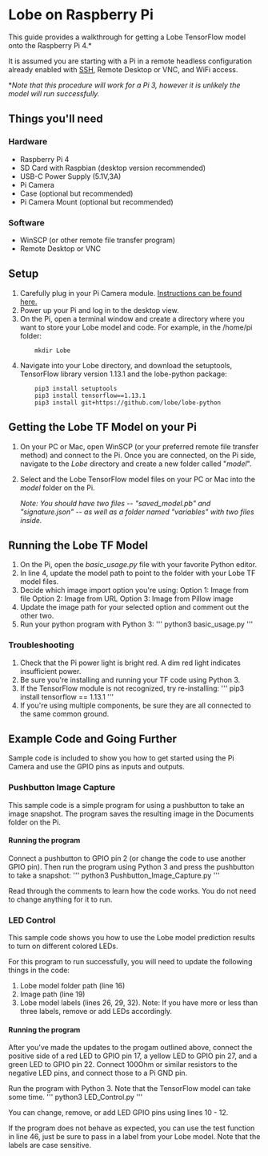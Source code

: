 # Lobe on Raspberry Pi

This guide provides a walkthrough for getting a Lobe TensorFlow model onto the Raspberry Pi 4.*  

It is assumed you are starting with a Pi in a remote headless configuration already enabled with [SSH](https://www.raspberrypi.org/documentation/remote-access/ssh/), Remote Desktop or VNC, and WiFi access.

**Note that this procedure will work for a Pi 3, however it is unlikely the model will run successfully.*

## Things you'll need
### Hardware
* Raspberry Pi 4 
* SD Card with Raspbian (desktop version recommended)
* USB-C Power Supply (5.1V,3A)
* Pi Camera 
* Case (optional but recommended)
* Pi Camera Mount (optional but recommended)

### Software
* WinSCP (or other remote file transfer program)
* Remote Desktop or VNC

## Setup
1. Carefully plug in your Pi Camera module. [Instructions can be found here.](https://projects.raspberrypi.org/en/projects/getting-started-with-picamera/2) 
2. Power up your Pi and log in to the desktop view.
3. On the Pi, open a terminal window and create a directory where you want to store your Lobe model and code. For example, in the /home/pi folder:
    ```
        mkdir Lobe
    ```
4. Navigate into your Lobe directory, and download the setuptools, TensorFlow library version 1.13.1 and the lobe-python package:
    ```
        pip3 install setuptools
        pip3 install tensorflow==1.13.1
        pip3 install git+https://github.com/lobe/lobe-python
    ```

## Getting the Lobe TF Model on your Pi
1. On your PC or Mac, open WinSCP (or your preferred remote file transfer method) and connect to the Pi. Once you are connected, on the Pi side, navigate to the *Lobe* directory and create a new folder called "*model*".
2. Select and the Lobe TensorFlow model files on your PC or Mac into the *model* folder on the Pi.
    
    *Note: You should have two files -- "saved_model.pb" and "signature.json" -- as well as a folder named "variables" with two files inside.*

## Running the Lobe TF Model
1. On the Pi, open the *basic_usage.py* file with your favorite Python editor.
2. In line 4, update the model path to point to the folder with your Lobe TF model files.
3. Decide which image import option you're using: 
    Option 1: Image from file
    Option 2: Image from URL
    Option 3: Image from Pillow image
4. Update the image path for your selected option and comment out the other two.
5. Run your python program with Python 3:
    '''
    python3 basic_usage.py
    ''' 

### Troubleshooting
1. Check that the Pi power light is bright red. A dim red light indicates insufficient power.
2. Be sure you're installing and running your TF code using Python 3.
3. If the TensorFlow module is not recognized, try re-installing:
    ''' 
        pip3 install tensorflow == 1.13.1
    '''
4. If you're using multiple components, be sure they are all connected to the same common ground.

## Example Code and Going Further
Sample code is included to show you how to get started using the Pi Camera and use the GPIO pins as inputs and outputs.

### Pushbutton Image Capture
This sample code is a simple program for using a pushbutton to take an image snapshot. The program saves the resulting image in the Documents folder on the Pi. 

#### Running the program
Connect a pushbutton to GPIO pin 2 (or change the code to use another GPIO pin). Then run the program using Python 3 and press the pushbutton to take a snapshot:
    ''' 
    python3 Pushbutton_Image_Capture.py
    '''

Read through the comments to learn how the code works. You do not need to change anything for it to run.

### LED Control
This sample code shows you how to use the Lobe model prediction results to turn on different colored LEDs.

For this program to run successfully, you will need to update the following things in the code:
1. Lobe model folder path (line 16)
2. Image path (line 19)
3. Lobe model labels (lines 26, 29, 32). 
    Note: If you have more or less than three labels, remove or add LEDs accordingly.


#### Running the program
After you've made the updates to the progam outlined above, connect the positive side of a red LED to GPIO pin 17, a yellow LED to GPIO pin 27, and a green LED to GPIO pin 22. Connect 100Ohm or similar resistors to the negative LED pins, and connect those to a Pi GND pin.

Run the program with Python 3. Note that the TensorFlow model can take some time.
    ''' 
    python3 LED_Control.py
    '''

You can change, remove, or add LED GPIO pins using lines 10 - 12.

If the program does not behave as expected, you can use the test function in line 46, just be sure to pass in a label from your Lobe model. Note that the labels are case sensitive.